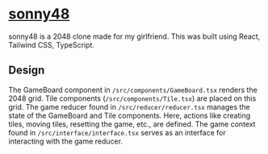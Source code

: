 # [sonny48](https://sonny48.vercel.app/)

sonny48 is a 2048 clone made for my girlfriend. This was built using React, Tailwind CSS, TypeScript. 

## Design

The GameBoard component in ```/src/components/GameBoard.tsx``` renders the 2048 grid. Tile components (```/src/components/Tile.tsx```) are placed on this grid. The game reducer found in ```/src/reducer/reducer.tsx``` manages the state of the GameBoard and Tile components. Here, actions like creating tiles, moving tiles, resetting the game, etc., are defined. The game context found in ```/src/interface/interface.tsx``` serves as an interface for interacting with the game reducer.
